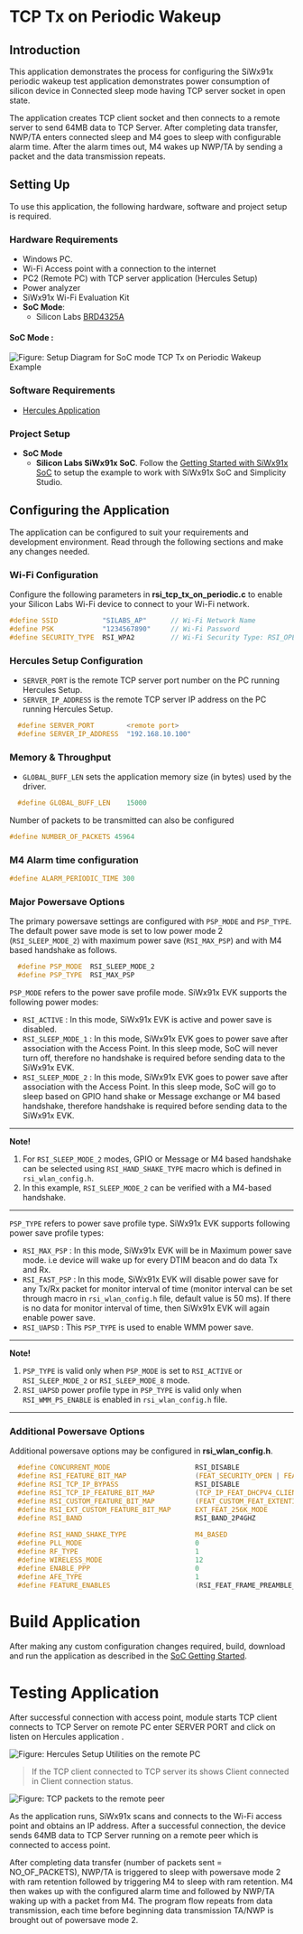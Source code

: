 # TCP Tx on Periodic Wakeup

## Introduction

This application demonstrates the process for configuring the SiWx91x periodic wakeup test application demonstrates power consumption of silicon device in Connected sleep mode having TCP server socket in open state.

The application creates TCP client socket and then connects to a remote server to send 64MB data to TCP Server. After completing data transfer, NWP/TA enters connected sleep and M4 goes to sleep with configurable alarm time. After the alarm times out, M4 wakes up NWP/TA by sending a packet and the data transmission repeats.

## Setting Up 
To use this application, the following hardware, software and project setup is required.

### Hardware Requirements  
  - Windows PC.
  - Wi-Fi Access point with a connection to the internet
  - PC2 (Remote PC) with TCP server application (Hercules Setup)
  - Power analyzer
  - SiWx91x Wi-Fi Evaluation Kit
  - **SoC Mode**: 
      - Silicon Labs [BRD4325A](https://www.silabs.com/)

#### SoC Mode : 

![Figure: Setup Diagram for SoC mode TCP Tx on Periodic Wakeup Example](resources/readme/image184soc.png)
  
### Software Requirements
  - [Hercules Application](https://www.hw-group.com/files/download/sw/version/hercules_3-2-8.exe)
   
### Project Setup
- **SoC Mode**
  - **Silicon Labs SiWx91x SoC**. Follow the [Getting Started with SiWx91x SoC](https://docs.silabs.com/) to setup the example to work with SiWx91x SoC and Simplicity Studio.

## Configuring the Application
The application can be configured to suit your requirements and development environment.
Read through the following sections and make any changes needed. 

### Wi-Fi Configuration
Configure the following parameters in **rsi_tcp_tx_on_periodic.c** to enable your Silicon Labs Wi-Fi device to connect to your Wi-Fi network.

```c
#define SSID           "SILABS_AP"      // Wi-Fi Network Name
#define PSK            "1234567890"     // Wi-Fi Password
#define SECURITY_TYPE  RSI_WPA2         // Wi-Fi Security Type: RSI_OPEN / RSI_WPA / RSI_WPA2
```

### Hercules Setup Configuration
- `SERVER_PORT` is the remote TCP server port number on the PC running Hercules Setup.
- `SERVER_IP_ADDRESS` is the remote TCP server IP address on the PC running Hercules Setup. 

```c
  #define SERVER_PORT        <remote port>
  #define SERVER_IP_ADDRESS  "192.168.10.100"
```
### Memory & Throughput
  - `GLOBAL_BUFF_LEN` sets the application memory size (in bytes) used by the driver.

```c
  #define GLOBAL_BUFF_LEN    15000
```
Number of packets to be transmitted can also be configured

```c
#define NUMBER_OF_PACKETS 45964
```

### M4 Alarm time configuration
```c
#define ALARM_PERIODIC_TIME 300
```

### Major Powersave Options
The primary powersave settings are configured with `PSP_MODE` and `PSP_TYPE`. The default power save mode is set to low power mode 2 (`RSI_SLEEP_MODE_2`) with maximum power save (`RSI_MAX_PSP`) and with M4 based handshake as follows.

```c
  #define PSP_MODE  RSI_SLEEP_MODE_2
  #define PSP_TYPE  RSI_MAX_PSP
```

`PSP_MODE` refers to the power save profile mode. SiWx91x EVK supports the following power modes:

  - `RSI_ACTIVE` : In this mode, SiWx91x EVK is active and power save is disabled.
  - `RSI_SLEEP_MODE_1` : In this mode, SiWx91x EVK goes to power save after association with the Access Point. In this sleep mode, SoC will never turn off, therefore no handshake is required before sending data to the SiWx91x EVK.
  - `RSI_SLEEP_MODE_2` : In this mode, SiWx91x EVK goes to power save after association with the Access Point. In this sleep mode, SoC will go to sleep based on GPIO hand shake or Message exchange or M4 based handshake, therefore handshake is required before sending data to the SiWx91x EVK.
 
---- 

**Note!**
  1. For `RSI_SLEEP_MODE_2`  modes, GPIO or Message or M4 based handshake can be selected using `RSI_HAND_SHAKE_TYPE` macro which is defined in `rsi_wlan_config.h`.
  2. In this example, `RSI_SLEEP_MODE_2` can be verified with a M4-based handshake. 

----

`PSP_TYPE` refers to power save profile type. SiWx91x EVK supports following power save profile types:
  - `RSI_MAX_PSP` : In this mode, SiWx91x EVK will be in Maximum power save mode. i.e device will wake up for every DTIM beacon and do data Tx and Rx.
  - `RSI_FAST_PSP` : In this mode, SiWx91x EVK will disable power save for any Tx/Rx packet for monitor interval of time (monitor interval can be set through macro in `rsi_wlan_config.h` file, default value is 50 ms). If there is no data for monitor interval of time, then SiWx91x EVK will again enable power save.
  - `RSI_UAPSD` : This `PSP_TYPE` is used to enable WMM power save.

----

**Note!**
  1. `PSP_TYPE` is valid only when `PSP_MODE` is set to `RSI_ACTIVE` or `RSI_SLEEP_MODE_2` or `RSI_SLEEP_MODE_8` mode.
  2. `RSI_UAPSD` power profile type in `PSP_TYPE` is valid only when `RSI_WMM_PS_ENABLE` is enabled in `rsi_wlan_config.h` file.

----


### Additional Powersave Options
Additional powersave options may be configured in **rsi_wlan_config.h**.
 
```c
  #define CONCURRENT_MODE                     RSI_DISABLE
  #define RSI_FEATURE_BIT_MAP                 (FEAT_SECURITY_OPEN | FEAT_AGGREGATION)
  #define RSI_TCP_IP_BYPASS                   RSI_DISABLE
  #define RSI_TCP_IP_FEATURE_BIT_MAP          (TCP_IP_FEAT_DHCPV4_CLIENT)
  #define RSI_CUSTOM_FEATURE_BIT_MAP          (FEAT_CUSTOM_FEAT_EXTENTION_VALID)
  #define RSI_EXT_CUSTOM_FEATURE_BIT_MAP      EXT_FEAT_256K_MODE
  #define RSI_BAND                            RSI_BAND_2P4GHZ
  
  #define RSI_HAND_SHAKE_TYPE                 M4_BASED
  #define PLL_MODE                            0
  #define RF_TYPE                             1  
  #define WIRELESS_MODE                       12 
  #define ENABLE_PPP                          0
  #define AFE_TYPE                            1
  #define FEATURE_ENABLES                     (RSI_FEAT_FRAME_PREAMBLE_DUTY_CYCLE | RSI_FEAT_FRAME_LP_CHAIN |RSI_FEAT_FRAME_IN_PACKET_DUTY_CYCLE)

```

# Build Application

After making any custom configuration changes required, build, download and run the application as described in the [SoC Getting Started](https://docs.silabs.com/). 

# Testing Application 

After successful connection with access point, module starts TCP client connects to TCP Server on remote PC enter SERVER PORT and click on listen on Hercules application .

![Figure: Hercules Setup Utilities on the remote PC](resources/readme/image185.png)

> If the TCP client connected to TCP server its shows Client connected in Client connection status.
 
![Figure: TCP packets to the remote peer](resources/readme/image187.png)

As the application runs, SiWx91x scans and connects to the Wi-Fi access point and obtains an IP address. After a successful connection, the device sends 64MB data to TCP Server running on a remote peer which is connected to access point. 

After completing data transfer (number of packets sent = NO_OF_PACKETS), NWP/TA is triggered to sleep with powersave mode 2 with ram retention followed by triggering M4 to sleep with ram retention. M4 then wakes up with the configured alarm time and followed by NWP/TA waking up with a packet from M4. The program flow repeats from data transmission, each time before beginning data transmission TA/NWP is brought out of powersave mode 2.


